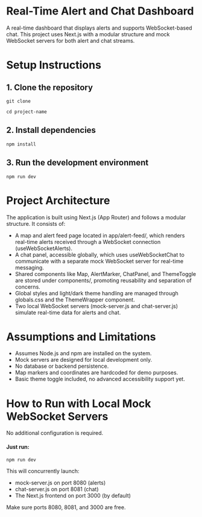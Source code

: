 # Real-Time Alert and Chat Dashboard

A real-time dashboard that displays alerts and supports WebSocket-based chat. This project uses Next.js with a modular structure and mock WebSocket servers for both alert and chat streams.

# Setup Instructions

## 1. Clone the repository
`git clone`

`cd project-name`

## 2. Install dependencies
`npm install`

## 3. Run the development environment
`npm run dev`

# Project Architecture

The application is built using Next.js (App Router) and follows a modular structure. It consists of:

* A map and alert feed page located in app/alert-feed/, which renders real-time alerts received through a WebSocket connection (useWebSocketAlerts).
* A chat panel, accessible globally, which uses useWebSocketChat to communicate with a separate mock WebSocket server for real-time messaging.
* Shared components like Map, AlertMarker, ChatPanel, and ThemeToggle are stored under components/, promoting reusability and separation of concerns.
* Global styles and light/dark theme handling are managed through globals.css and the ThemeWrapper component.
* Two local WebSocket servers (mock-server.js and chat-server.js) simulate real-time data for alerts and chat.

# Assumptions and Limitations

* Assumes Node.js and npm are installed on the system.
* Mock servers are designed for local development only.
* No database or backend persistence.
* Map markers and coordinates are hardcoded for demo purposes.
* Basic theme toggle included, no advanced accessibility support yet.

# How to Run with Local Mock WebSocket Servers

No additional configuration is required.

#### Just run:
`npm run dev`

This will concurrently launch:

* mock-server.js on port 8080 (alerts)
* chat-server.js on port 8081 (chat)
* The Next.js frontend on port 3000 (by default)

Make sure ports 8080, 8081, and 3000 are free.
